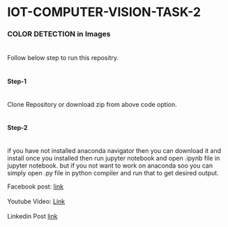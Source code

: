 # IOT-COMPUTER-VISION-TASK-2
### COLOR DETECTION in Images<br><br>
Follow below step to run this repositry.<br><br>

#### Step-1<br><br>
Clone Repository or download zip from above code option.<br><br>
#### Step-2<br><br>
if you have not installed anaconda navigator then you can download it and install once you installed then run jupyter notebook and open .ipynb file in jupyter notebook. but if you not want to work on anaconda soo you can simply open .py file in python compiler and run that to get desired output.<Br>

Facebook post: <a href = "https://web.facebook.com/100039141699956/videos/391845905463463/">link</a><br><br>
Youtube Video: <a href = "https://youtu.be/TkbOopfn4UQ">Link</a><Br><br>
Linkedin Post <a href = "https://www.linkedin.com/posts/muhammadrizwanmunawar_thesparkfoundation-thesparksfoundation-internship2020-activity-6741665819794661376-2OU7">link</a>
